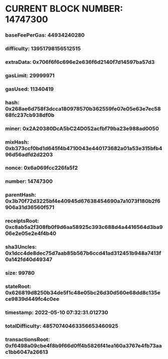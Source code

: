 # CURRENT BLOCK NUMBER: 14747300

### baseFeePerGas: 44934240280
### difficulty: 13951798156512515
### extraData: 0x706f6f6c696e2e636f6d2140f7d14597ba57d3
### gasLimit: 29999971
### gasUsed: 11340419
### hash: 0x268ae6d758f3dcca180978570b362559fe07e05e63e7ec5868fc237cb938df0b
### miner: 0x2A20380DcA5bC24D052acfbf79ba23e988ad0050
### mixHash: 0xb373ccf0bd1d645f4b4710043e440173682a01a53e315bfb496d56adfd2d2203
### nonce: 0x6a069fcc226fa5f2
### number: 14747300
### parentHash: 0x3b70f72d3225bf4e40945d67638454690a7a1073f180b2f6906a31d36560f571
### receiptsRoot: 0xc8ab5a2f308fb0f9d6aa58925c393c688d4a4416564d3ba906e2e05e2e4f4b40
### sha3Uncles: 0x1dcc4de8dec75d7aab85b567b6ccd41ad312451b948a7413f0a142fd40d49347
### size: 99780
### stateRoot: 0x626819d8250b34de5f1c48e05bc26d30d560e68dd8c135ece9839d449fc4c0ee
### timestamp: 2022-05-10 07:32:31.012730
### totalDifficulty: 48570740463356653460925
### transactionsRoot: 0xf6498a09cbe4f8b9f66d0ff4b5826f41ea160a3767e4fb73aac1bb6047a26613
